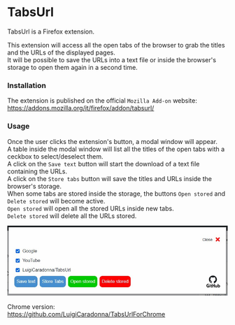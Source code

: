 # TabsUrl

TabsUrl is a Firefox extension.

This extension will access all the open tabs of the browser to grab the titles and the URLs of the displayed pages.  
It will be possible to save the URLs into a text file or inside the browser's storage to open them again in a second time.  
  
### Installation  
The extension is published on the official `Mozilla Add-on` website:  
https://addons.mozilla.org/it/firefox/addon/tabsurl/

### Usage
Once the user clicks the extension's button, a modal window will appear.  
A table inside the modal window will list all the titles of the open tabs with a ceckbox to select/deselect them.  
A click on the `Save text` button will start the download of a text file containing the URLs.  
A click on the `Store tabs` button will save the titles and URLs inside the browser's storage.  
When some tabs are stored inside the storage, the buttons `Open stored` and `Delete stored` will become active.  
`Open stored` will open all the stored URLs inside new tabs.  
`Delete stored` will delete all the URLs stored.  

![Interface](/resources/tabsurl.jpg)  
  
Chrome version:  
https://github.com/LuigiCaradonna/TabsUrlForChrome